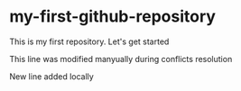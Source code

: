 # my-first-github-repository
This is my first repository. Let's get started

This line was modified manyually during conflicts resolution

New line added locally
